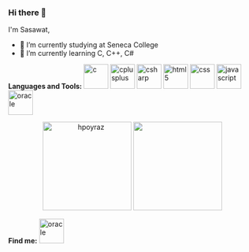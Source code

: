 ### Hi there 👋

I'm Sasawat,
- 🔭 I’m currently studying at Seneca College
- 🌱 I’m currently learning C, C++, C#
  
**Languages and Tools:**
<img src="https://icongr.am/devicon/c-original.svg?size=128&color=currentColor" alt="c" width="50" height="50"/>
<img src="https://icongr.am/devicon/cplusplus-original.svg?size=128&color=currentColor" alt="cplusplus" width="50" height="50"/>
<img src="https://icongr.am/devicon/csharp-original.svg?size=128&color=currentColor" alt="csharp" width="50" height="50"/>
<img src="https://icongr.am/devicon/html5-original.svg?size=128&color=currentColor" alt="html5" width="50" height="50"/>
<img src="https://icongr.am/devicon/css3-original.svg?size=128&color=currentColor" alt="css" width="50" height="50"/>
<img src="https://icongr.am/devicon/javascript-original.svg?size=128&color=currentColor" alt="javascript" width="50" height="50"/>
<img src="https://icongr.am/devicon/oracle-original.svg?size=128&color=currentColor" alt="oracle" width="50" height="50"/> 

<p align="center">
 <img height='180px' src="https://github-readme-stats.vercel.app/api?username=Husna-POYRAZ&show_icons=true&theme=great-gatsby" alt="hpoyraz" />
<img align="" height='180px' src="https://github-readme-stats.vercel.app/api/top-langs/?username=SYimleang&hide_title=false&layout=compact&theme=gotham&count_private=true" />
</p>

**Find me:**
<a href="https://www.linkedin.com/in/sasawat-yimleang-564620155/"><img src="https://icongr.am/devicon/linkedin-original.svg?size=128&color=currentColor" alt="oracle" width="50" height="50"/></a>
<!--
**SYimleang/SYimleang** is a ✨ _special_ ✨ repository because its `README.md` (this file) appears on your GitHub profile.
-->
